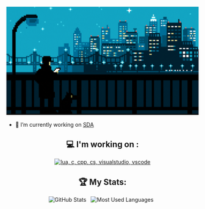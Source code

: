 <div align="center">

[![Hello World, I'm Zolty!](assets/header.gif)](https://github.com/70lty)


</div>
</div>
</div>

- 🔭 I’m currently working on [SDA](https://discord.gg/sdajjk)

<div align="center">

## 💻 I'm working on :

[![lua, c, cpp, cs, visualstudio, vscode](https://skillicons.dev/icons?i=lua,c,cpp,cs,visualstudio,vscode)](https://skillicons.dev)

## 🏆 My Stats:

<p>
    <img height=175 alt="GitHub Stats" src="https://github-readme-stats.vercel.app/api?username=70lty&show_icons=true&count_private=true&theme=dark" />&nbsp;&nbsp;
    <img height=175 alt="Most Used Languages" src="https://github-readme-stats.vercel.app/api/top-langs/?username=70lty&layout=compact&theme=dark" />&nbsp;&nbsp;
</p>
